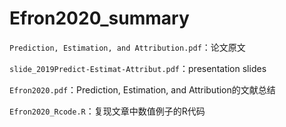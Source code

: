 # Efron2020_summary

`Prediction, Estimation, and Attribution.pdf`：论文原文

`slide_2019Predict-Estimat-Attribut.pdf`：presentation slides

`Efron2020.pdf`：Prediction, Estimation, and Attribution的文献总结

`Efron2020_Rcode.R`：复现文章中数值例子的R代码


